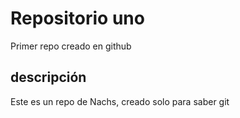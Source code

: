 # Repositorio uno 
Primer repo creado en github

## descripción
Este es un repo de Nachs, creado solo para saber git
